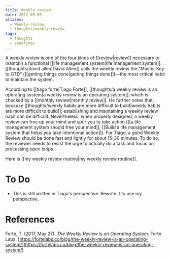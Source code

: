 ```yaml
---
title: Weekly review
date: 2022-05-09
aliases:
  - Weekly-review
  - thoughts/weekly-review
tags:
  - thoughts
  - seedlings
---
```

A weekly review is one of the four kinds of [[review|review]] necessary to maintain a functional [[life management system|life management system]]. [[thoughts/david allen|David Allen]] calls the weekly review the "Master Key to GTD” ([[getting things done|getting things done]])—the most critical habit to maintain the system.

According to [[tiago forte|Tiago Forte]], [[thoughts/a weekly review is an operating system|a weekly review is an operating system]], which is checked by a [[monthly review|monthly review]]. He further notes that, because [[thoughts/weekly habits are more difficult to build|weekly habits are more difficult to build]], establishing and maintaining a weekly review habit can be difficult. Nevertheless, when properly designed, a weekly review can free up your mind and spur you to take action ([[a life management system should free your mind]]; [[Build a life management system that helps you take intentional action]]). For Tiago, a good Weekly Review should be done fast and lightly for about 15-30 minutes. To do so, the reviewer needs to resist the urge to actually do a task and focus on processing open loops.

Here is [[my weekly review routine|my weekly review routine]].

# To Do

- This is still written in Tiago's perspective. Rewrite it to use my perspective.

# References

Forte, T. (2017, May 27). *The Weekly Review is an Operating System*. Forte Labs. [https://fortelabs.co/blog/the-weekly-review-is-an-operating-system/](https://fortelabs.co/blog/the-weekly-review-is-an-operating-system/)